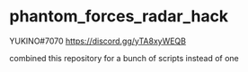 # phantom_forces_radar_hack

YUKINO#7070
https://discord.gg/yTA8xyWEQB

combined this repository for a bunch of scripts instead of one
